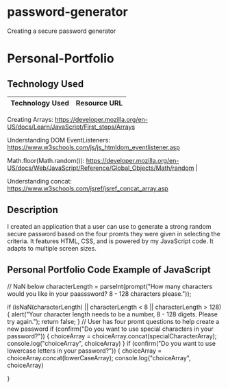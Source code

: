 # password-generator
Creating a secure password generator
# Personal-Portfolio

## Technology Used 

| Technology Used         | Resource URL           | 
| ------------- |:-------------:| 

Creating Arrays: https://developer.mozilla.org/en-US/docs/Learn/JavaScript/First_steps/Arrays

Understanding DOM EventListeners: https://www.w3schools.com/js/js_htmldom_eventlistener.asp

Math.floor(Math.random()): https://developer.mozilla.org/en-US/docs/Web/JavaScript/Reference/Global_Objects/Math/random
|    

Understanding concat: https://www.w3schools.com/jsref/jsref_concat_array.asp




## Description 
I created an application that a user can use to generate a strong random secure password based on the four promts they were given in selecting the criteria. It features HTML, CSS, and is powered by my JavaScript code. It adapts to multiple screen sizes. 

     

## Personal Portfolio Code Example of JavaScript


  // NaN below
  characterLength = parseInt(prompt("How many characters would you like in your paasssword? 8 - 128 characters please."));


  if (isNaN(characterLength) || characterLength < 8 || characterLength > 128) {
    alert("Your character length needs to be a number, 8 - 128 digets. Please try again.");
    return false;
  }
  // User has four promt questions to help create a new password 
  if (confirm("Do you want to use special characters in your password?")) {
    choiceArray = choiceArray.concat(specialCharacterArray);
    console.log("choiceArray", choiceArray)
  }
  if (confirm("Do you want to use lowercase letters in your password?")) {
    choiceArray = choiceArray.concat(lowerCaseArray);
    console.log("choiceArray", choiceArray)

  }


